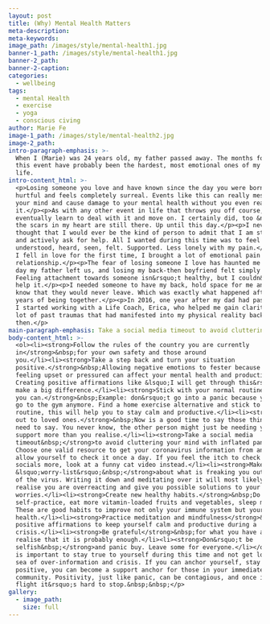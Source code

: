 ```yaml
---
layout: post
title: (Why) Mental Health Matters
meta-description:
meta-keywords:
image_path: /images/style/mental-health1.jpg
banner-1_path: /images/style/mental-health1.jpg
banner-2_path:
banner-2-caption:
categories:
  - wellbeing
tags:
  - mental Health
  - exercise
  - yoga
  - conscious civing
author: Marie Fe
image-1_path: /images/style/mental-health2.jpg
image-2_path:
intro-paragraph-emphasis: >-
  When I (Marie) was 24 years old, my father passed away. The months following
  this event have probably been the hardest, most emotional ones of my entire
  life.
intro-content_html: >-
  <p>Losing someone you love and have known since the day you were born is
  hurtful and feels completely surreal. Events like this can really mess with
  your mind and cause damage to your mental health without you even realising
  it.</p><p>As with any other event in life that throws you off course, you
  eventually learn to deal with it and move on. I certainly did, too &ndash; but
  the scars in my heart are still there. Up until this day.</p><p>I never
  thought that I would ever be the kind of person to admit that I am struggling
  and actively ask for help. All I wanted during this time was to feel
  understood, heard, seen, felt. Supported. Less lonely with my pain.</p><p>When
  I fell in love for the first time, I brought a lot of emotional pain into this
  relationship.</p><p>The fear of losing someone I love has haunted me since the
  day my father left us, and losing my back-then boyfriend felt simply horrible.
  Feeling attachment towards someone isn&rsquo;t healthy, but I couldn&rsquo;t
  help it.</p><p>I needed someone to have my back, hold space for me and let me
  know that they would never leave. Which was exactly what happened after 5
  years of being together.</p><p>In 2016, one year after my dad had passed away,
  I started working with a Life Coach, Erica, who helped me gain clarity on a
  lot of past traumas that had manifested into my physical reality back
  then.</p>
main-paragraph-emphasis: Take a social media timeout to avoid cluttering your mind
body-content_html: >-
  <ol><li><strong>Follow the rules of the country you are currently
  in</strong>&nbsp;for your own safety and those around
  you.</li><li><strong>Take a step back and turn your situation
  positive.</strong>&nbsp;Allowing negative emotions to fester because you are
  feeling upset or pressured can affect your mental health and productivity.
  Creating positive affirmations like &lsquo;I will get through this&rsquo; can
  make a big difference.</li><li><strong>Stick with your normal routine the best
  you can.</strong>&nbsp;Example: don&rsquo;t go into a panic because you cannot
  go to the gym anymore. Find a home exercise alternative and stick to your
  routine, this will help you to stay calm and productive.</li><li><strong>Reach
  out to loved ones.</strong>&nbsp;Now is a good time to say those things you
  need to say. You never know, the other person might just be needing your
  support more than you realise.</li><li><strong>Take a social media
  timeout&nbsp;</strong>to avoid cluttering your mind with inflated panic.
  Choose one valid resource to get your coronavirus information from and only
  allow yourself to check it once a day. If you feel the itch to check your
  socials more, look at a funny cat video instead.</li><li><strong>Make a
  &lsquo;worry-list&rsquo;&nbsp;</strong>about what is freaking you out because
  of the virus. Writing it down and meditating over it will most likely have you
  realise you are overreacting and give you possible solutions to your
  worries.</li><li><strong>Create new healthy habits.</strong>&nbsp;Do more yoga
  self-practice, eat more vitamin-loaded fruits and vegetables, sleep more.
  These are good habits to improve not only your immune system but your overall
  health.</li><li><strong>Practice meditation and mindfulness</strong>&nbsp;with
  positive affirmations to keep yourself calm and productive during a
  crisis.</li><li><strong>Be grateful</strong>&nbsp;for what you have and
  realise that it is probably enough.</li><li><strong>Don&rsquo;t be
  selfish&nbsp;</strong>and panic buy. Leave some for everyone.</li></ol><p>It
  is important to stay true to yourself during this time and not get lost in the
  sea of over-information and crisis. If you can anchor yourself, stay calm and
  positive, you can become a support anchor for those in your immediate
  community. Positivity, just like panic, can be contagious, and once it takes
  flight it&rsquo;s hard to stop.&nbsp;&nbsp;</p>
gallery:
  - image_path:
    size: full
---
```


